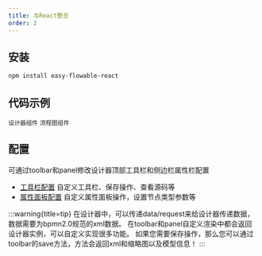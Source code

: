 ```yaml
---
title: 与React整合
order: 2
---
```


## 安装
```bash
npm install easy-flowable-react
```

## 代码示例
<code src="./demo/designer.tsx">设计器组件</code>
<code src="./demo/viewer.tsx">流程图组件</code>


## 配置
可通过toolbar和panel修改设计器顶部工具栏和侧边栏属性栏配置

- [工具栏配置](../Bpmn/index.md#toolbarprops) 自定义工具栏、保存操作、查看源码等
- [属性面板配置](../Bpmn/index.md#panelprops) 自定义属性面板操作，设置节点类型参数等

:::warning{title=tip}
在设计器中，可以传递data/request来给设计器传递数据，数据需要为bpmn2.0规范的xml数据。
在toolbar和panel自定义渲染中都会返回设计器实例，可以自定义实现很多功能。
如果您需要保存操作，那么您可以通过toolbar的save方法，方法会返回xml和缩略图以及模型信息！
:::
